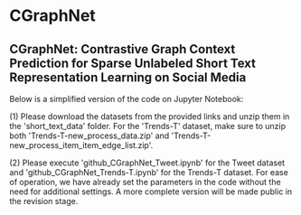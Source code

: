 # CGraphNet

## CGraphNet: Contrastive Graph Context Prediction for Sparse Unlabeled Short Text Representation Learning on Social Media

Below is a simplified version of the code on Jupyter Notebook:

(1) Please download the datasets from the provided links and unzip them in the 'short_text_data' folder. For the 'Trends-T' dataset, make sure to unzip both 'Trends-T-new_process_data.zip' and 'Trends-T-new_process_item_item_edge_list.zip'.

(2) Please execute 'github_CGraphNet_Tweet.ipynb' for the Tweet dataset and 'github_CGraphNet_Trends-T.ipynb' for the Trends-T dataset. For ease of operation, we have already set the parameters in the code without the need for additional settings. A more complete version will be made public in the revision stage.
